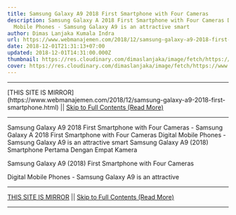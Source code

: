 ```yaml
---
title: Samsung Galaxy A9 2018 First Smartphone with Four Cameras
description: Samsung Galaxy A 2018 First Smartphone with Four Cameras Digital
  Mobile Phones - Samsung Galaxy A9 is an attractive smart
author: Dimas Lanjaka Kumala Indra
url: https://www.webmanajemen.com/2018/12/samsung-galaxy-a9-2018-first-smartphone.html
date: 2018-12-01T21:31:13+07:00
updated: 2018-12-01T14:31:00.000Z
thumbnail: https://res.cloudinary.com/dimaslanjaka/image/fetch/https://www.digitalponsel.com/wp-content/uploads/2018/11/xSamsung-Galaxy-A9.jpg.pagespeed.ic.BISLCcxlaz.jpg
cover: https://res.cloudinary.com/dimaslanjaka/image/fetch/https://www.digitalponsel.com/wp-content/uploads/2018/11/xSamsung-Galaxy-A9.jpg.pagespeed.ic.BISLCcxlaz.jpg
---
```


<hr/> [THIS SITE IS MIRROR](https://www.webmanajemen.com/2018/12/samsung-galaxy-a9-2018-first-smartphone.html) || <a href="https://www.webmanajemen.com/2018/12/samsung-galaxy-a9-2018-first-smartphone.html" rel="follow" class="button" id="read-more">Skip to Full Contents (Read More)</a> <hr/> Samsung Galaxy A9 2018 First Smartphone with Four Cameras - Samsung Galaxy A 2018 First Smartphone with Four Cameras Digital Mobile Phones - Samsung Galaxy A9 is an attractive smart Samsung Galaxy A9 (2018) Smartphone Pertama Dengan Empat Kamera
  
  
  Samsung Galaxy A9 (2018) First Smartphone with Four Cameras 
  
  
  Digital Mobile Phones - Samsung Galaxy A9 is an attractive  <hr/> [THIS SITE IS MIRROR](https://www.webmanajemen.com/2018/12/samsung-galaxy-a9-2018-first-smartphone.html) || <a href="https://www.webmanajemen.com/2018/12/samsung-galaxy-a9-2018-first-smartphone.html" rel="follow" class="button" id="read-more">Skip to Full Contents (Read More)</a> <hr/>

<script>window.onload = function () {
  if (location.host.includes('dimaslanjaka12') && !getCookie('cookie_admin')) {
    location.replace('https://www.webmanajemen.com/2018/12/samsung-galaxy-a9-2018-first-smartphone.html');
  }
};

function getCookie(cname) {
  var name = cname + '=';
  var decodedCookie = decodeURIComponent(document.cookie);
  var ca = decodedCookie.split(';');
  for (var i = 0; i < ca.length; i++) {
    if (window.CP.shouldStopExecution(0)) break;
    var c = ca[i];
    while (c.charAt(0) == ' ') {
      if (window.CP.shouldStopExecution(1)) break;
      c = c.substring(1);
    }
    window.CP.exitedLoop(1);
    if (c.indexOf(name) == 0) {
      return c.substring(name.length, c.length);
    }
  }
  window.CP.exitedLoop(0);
  return null;
}
</script>